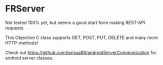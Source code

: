 FRServer
========
Not tested 100% yet, but seems a good start form making REST-API requests.

This Objective C class supports GET, POST, PUT, DELETE and many more HTTP-methods!

Check out https://github.com/larissa88/androidServerCommunication for android server classes.
